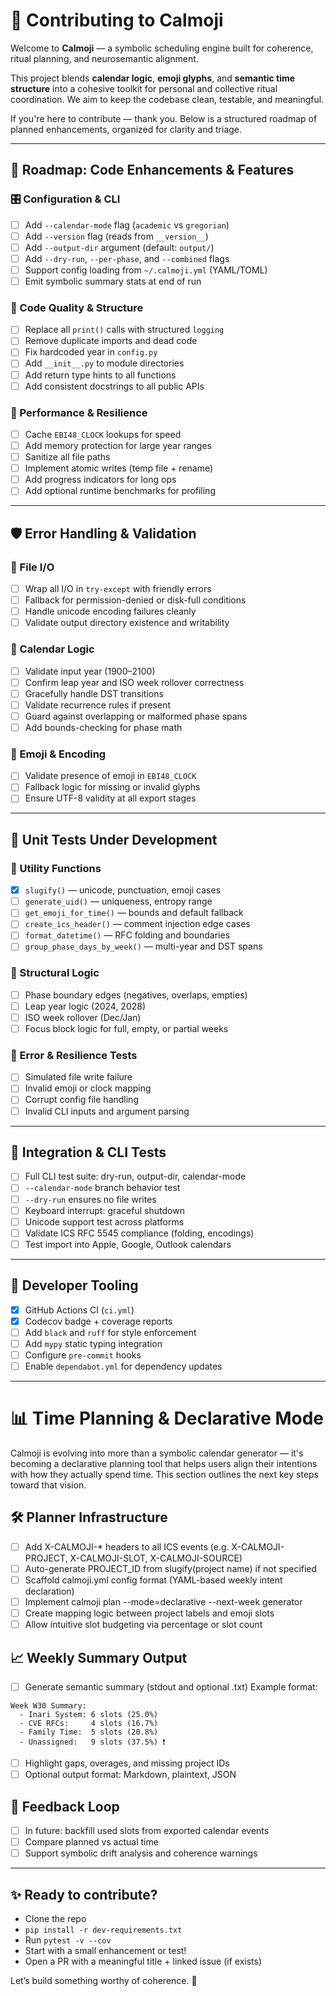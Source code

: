 # 🧿 Contributing to Calmoji

Welcome to **Calmoji** — a symbolic scheduling engine built for coherence, ritual planning, and neurosemantic alignment.

This project blends **calendar logic**, **emoji glyphs**, and **semantic time structure** into a cohesive toolkit for personal and collective ritual coordination.
We aim to keep the codebase clean, testable, and meaningful.

If you're here to contribute — thank you.
Below is a structured roadmap of planned enhancements, organized for clarity and triage.

---

## 🔧 Roadmap: Code Enhancements & Features

### 🎛️ Configuration & CLI

* [ ] Add `--calendar-mode` flag (`academic` vs `gregorian`)
* [ ] Add `--version` flag (reads from `__version__`)
* [ ] Add `--output-dir` argument (default: `output/`)
* [ ] Add `--dry-run`, `--per-phase`, and `--combined` flags
* [ ] Support config loading from `~/.calmoji.yml` (YAML/TOML)
* [ ] Emit symbolic summary stats at end of run

### 🧼 Code Quality & Structure

* [ ] Replace all `print()` calls with structured `logging`
* [ ] Remove duplicate imports and dead code
* [ ] Fix hardcoded year in `config.py`
* [ ] Add `__init__.py` to module directories
* [ ] Add return type hints to all functions
* [ ] Add consistent docstrings to all public APIs

### 🧠 Performance & Resilience

* [ ] Cache `EBI48_CLOCK` lookups for speed
* [ ] Add memory protection for large year ranges
* [ ] Sanitize all file paths
* [ ] Implement atomic writes (temp file + rename)
* [ ] Add progress indicators for long ops
* [ ] Add optional runtime benchmarks for profiling

---

## 🛡️ Error Handling & Validation

### 📁 File I/O

* [ ] Wrap all I/O in `try-except` with friendly errors
* [ ] Fallback for permission-denied or disk-full conditions
* [ ] Handle unicode encoding failures cleanly
* [ ] Validate output directory existence and writability

### 📅 Calendar Logic

* [ ] Validate input year (1900–2100)
* [ ] Confirm leap year and ISO week rollover correctness
* [ ] Gracefully handle DST transitions
* [ ] Validate recurrence rules if present
* [ ] Guard against overlapping or malformed phase spans
* [ ] Add bounds-checking for phase math

### 🧩 Emoji & Encoding

* [ ] Validate presence of emoji in `EBI48_CLOCK`
* [ ] Fallback logic for missing or invalid glyphs
* [ ] Ensure UTF-8 validity at all export stages

---

## 🧪 Unit Tests Under Development

### 🧹 Utility Functions

* [x] `slugify()` — unicode, punctuation, emoji cases
* [ ] `generate_uid()` — uniqueness, entropy range
* [ ] `get_emoji_for_time()` — bounds and default fallback
* [ ] `create_ics_header()` — comment injection edge cases
* [ ] `format_datetime()` — RFC folding and boundaries
* [ ] `group_phase_days_by_week()` — multi-year and DST spans

### 🧱 Structural Logic

* [ ] Phase boundary edges (negatives, overlaps, empties)
* [ ] Leap year logic (2024, 2028)
* [ ] ISO week rollover (Dec/Jan)
* [ ] Focus block logic for full, empty, or partial weeks

### 🧨 Error & Resilience Tests

* [ ] Simulated file write failure
* [ ] Invalid emoji or clock mapping
* [ ] Corrupt config file handling
* [ ] Invalid CLI inputs and argument parsing

---

## 🧪 Integration & CLI Tests

* [ ] Full CLI test suite: dry-run, output-dir, calendar-mode
* [ ] `--calendar-mode` branch behavior test
* [ ] `--dry-run` ensures no file writes
* [ ] Keyboard interrupt: graceful shutdown
* [ ] Unicode support test across platforms
* [ ] Validate ICS RFC 5545 compliance (folding, encodings)
* [ ] Test import into Apple, Google, Outlook calendars

---

## 🧰 Developer Tooling

* [x] GitHub Actions CI (`ci.yml`)
* [x] Codecov badge + coverage reports
* [ ] Add `black` and `ruff` for style enforcement
* [ ] Add `mypy` static typing integration
* [ ] Configure `pre-commit` hooks
* [ ] Enable `dependabot.yml` for dependency updates

---

# 📊 Time Planning & Declarative Mode

Calmoji is evolving into more than a symbolic calendar generator — it's becoming a declarative planning tool that helps users align their intentions with how they actually spend time. This section outlines the next key steps toward that vision.

## 🛠️ Planner Infrastructure
* [ ] Add X-CALMOJI-* headers to all ICS events (e.g. X-CALMOJI-PROJECT, X-CALMOJI-SLOT, X-CALMOJI-SOURCE)
* [ ] Auto-generate PROJECT_ID from slugify(project name) if not specified
* [ ] Scaffold calmoji.yml config format (YAML-based weekly intent declaration)
* [ ] Implement calmoji plan --mode=declarative --next-week generator
* [ ] Create mapping logic between project labels and emoji slots
* [ ] Allow intuitive slot budgeting via percentage or slot count

## 📈 Weekly Summary Output
* [ ] Generate semantic summary (stdout and optional .txt)
 Example format:
```
Week W30 Summary:
  - Inari System: 6 slots (25.0%)
  - CVE RFCs:     4 slots (16.7%)
  - Family Time:  5 slots (20.8%)
  - Unassigned:   9 slots (37.5%) ❗️
```
* [ ] Highlight gaps, overages, and missing project IDs
* [ ] Optional output format: Markdown, plaintext, JSON

## 🔄 Feedback Loop
* [ ] In future: backfill used slots from exported calendar events
* [ ] Compare planned vs actual time
* [ ] Support symbolic drift analysis and coherence warnings

---

## ✨ Ready to contribute?

* Clone the repo
* `pip install -r dev-requirements.txt`
* Run `pytest -v --cov`
* Start with a small enhancement or test!
* Open a PR with a meaningful title + linked issue (if exists)

Let’s build something worthy of coherence. 🦊

